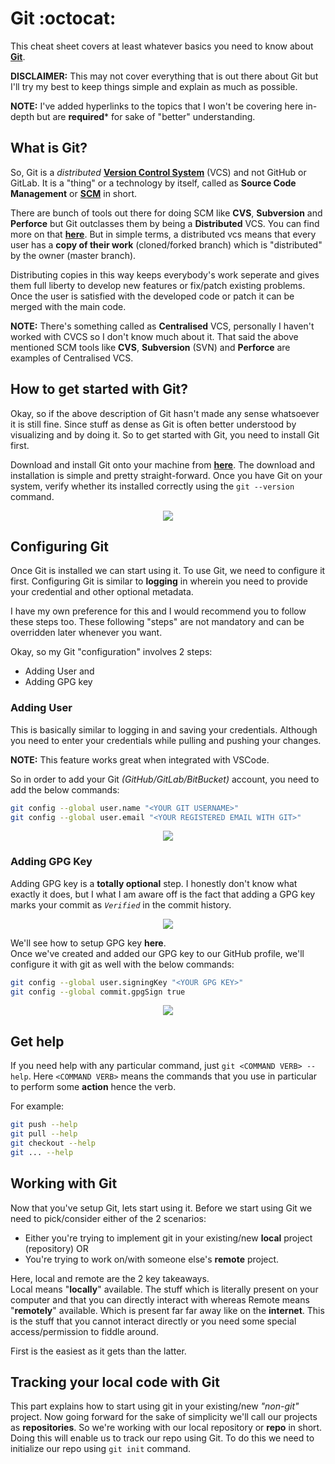 <!-- markdownlint-disable MD033 MD041 -->
# Git :octocat:

This cheat sheet covers at least whatever basics you need to know about [**Git**](https://git-scm.com/).

**DISCLAIMER:** This may not cover everything that is out there about Git but I'll try my best to keep things simple and explain as much as possible.

**NOTE:** I've added hyperlinks to the topics that I won't be covering here in-depth but are **required*** for sake of "better" understanding.

## What is Git?

So, Git is a *distributed* [**Version Control System**](https://git-scm.com/book/en/v2/Getting-Started-About-Version-Control) (VCS) and not GitHub or GitLab.
It is a "thing" or a technology by itself, called as **Source Code Management** or [**SCM**](https://www.atlassian.com/git/tutorials/source-code-management) in short.

There are bunch of tools out there for doing SCM like **CVS**, **Subversion** and **Perforce** but Git outclasses them by being a **Distributed** VCS. You can find more on that [**here**](https://git-scm.com/book/en/v2/Getting-Started-About-Version-Control). But in simple terms, a distributed vcs means that every user has a **copy of their work** (cloned/forked branch) which is "distributed" by the owner (master branch).

Distributing copies in this way keeps everybody's work seperate and gives them full liberty to develop new features or fix/patch existing problems. Once the user is satisfied with the developed code or patch it can be merged with the main code.

**NOTE:** There's something called as **Centralised** VCS, personally I haven't worked with CVCS so I don't know much about it. That said the above mentioned SCM tools like **CVS**, **Subversion** (SVN) and **Perforce** are examples of Centralised VCS.

## How to get started with Git?

Okay, so if the above description of Git hasn't made any sense whatsoever it is still fine. Since stuff as dense as Git is often better understood by visualizing and by doing it. So to get started with Git, you need to install Git first.

Download and install Git onto your machine from [**here**](https://git-scm.com/downloads). The download and installation is simple and pretty straight-forward. Once you have Git on your system, verify whether its installed correctly using the `git --version` command.

<p align="center">
  <img src="https://github.com/xames3/cheat_sheet/blob/assets/media/git--version.png?raw=true">
</p>

## Configuring Git

Once Git is installed we can start using it.
To use Git, we need to configure it first. Configuring Git is similar to **logging** in wherein you need to provide your credential and other optional metadata.

I have my own preference for this and I would recommend you to follow these steps too. These following "steps" are not mandatory and can be overridden later whenever you want.

Okay, so my Git "configuration" involves 2 steps:
- Adding User and
- Adding GPG key

### Adding User

This is basically similar to logging in and saving your credentials. Although you need to enter your credentials while pulling and pushing your changes.

**NOTE:** This feature works great when integrated with VSCode.

So in order to add your Git *(GitHub/GitLab/BitBucket)* account, you need to add the below commands:
```bash
git config --global user.name "<YOUR GIT USERNAME>"
git config --global user.email "<YOUR REGISTERED EMAIL WITH GIT>"
```

<p align="center">
  <img src="https://github.com/xames3/cheat_sheet/blob/assets/media/git-add-user.png?raw=true">
</p>

### Adding GPG Key

Adding GPG key is a **totally optional** step. I honestly don't know what exactly it does, but I what I am aware off is the fact that adding a GPG key marks your commit as *`Verified`* in the commit history.

<p align="center">
  <img src="https://github.com/xames3/cheat_sheet/blob/assets/media/git-add-gpg.png?raw=true">
</p>

We'll see how to setup GPG key **here**.<br>Once we've created and added our GPG key to our GitHub profile, we'll configure it with git as well with the below commands:
```bash
git config --global user.signingKey "<YOUR GPG KEY>"
git config --global commit.gpgSign true
```

<p align="center">
  <img src="https://github.com/xames3/cheat_sheet/blob/assets/media/git-configure-gpg.png?raw=true">
</p>

## Get help

If you need help with any particular command, just `git <COMMAND VERB> --help`. Here `<COMMAND VERB>` means the commands that you use in particular to perform some **action** hence the verb.

For example:
```bash
git push --help
git pull --help
git checkout --help
git ... --help
```

## Working with Git

Now that you've setup Git, lets start using it. Before we start using Git we need to pick/consider either of the 2 scenarios:
- Either you're trying to implement git in your existing/new **local** project (repository) OR
- You're trying to work on/with someone else's **remote** project.


Here, local and remote are the 2 key takeaways.<br>Local means "**locally**" available. The stuff which is literally present on your computer and that you can directly interact with whereas Remote means "**remotely**" available. Which is present far far away like on the **internet**. This is the stuff that you cannot interact directly or you need some special access/permission to fiddle around.

First is the easiest as it gets than the latter.

## Tracking your local code with Git

This part explains how to start using git in your existing/new *"non-git"* project. Now going forward for the sake of simplicity we'll call our projects as **repositories**. So we're working with our local repository or **repo** in short. Doing this will enable us to track our repo using Git. To do this we need to initialize our repo using `git init` command.
